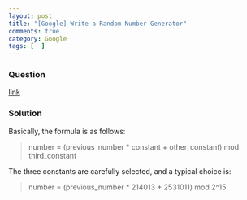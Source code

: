 ```yaml
---
layout: post
title: "[Google] Write a Random Number Generator"
comments: true
category: Google
tags: [  ]
---
```


### Question 

[link](http://www.careercup.com/question?id=5173972006076416)

### Solution

Basically, the formula is as follows:

> number = (previous_number * constant + other_constant) mod third_constant

The three constants are carefully selected, and a typical choice is:

> number = (previous_number * 214013 + 2531011) mod 2^15
